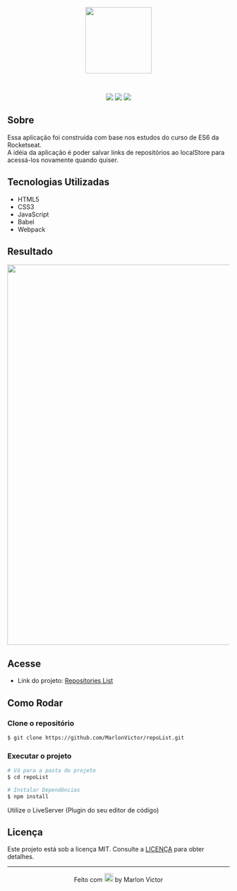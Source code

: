 <p align="center">
  <img src="https://image.flaticon.com/icons/svg/733/733553.svg" width="150px">
</p>

<br>

<p align="center">
  <img src="https://img.shields.io/netlify/2e5a89b7-633d-4917-9a95-2f9257e3ee42?color=7159C1&logo=Netlify&style=flat-square">
  <img src="https://img.shields.io/github/repo-size/MarlonVictor/repoList?color=7159C1&logo=GitHub&style=flat-square">
  <img src="https://img.shields.io/github/stars/MarlonVictor/repoList?color=7159C1&logo=github&style=flat-square">
</p>

## Sobre
Essa aplicação foi construída com base nos estudos do curso de ES6 da Rocketseat.  
A idéia da aplicação é poder salvar links de repositórios ao localStore para acessá-los novamente quando quiser.

## Tecnologias Utilizadas
* HTML5
* CSS3
* JavaScript
* Babel
* Webpack

## Resultado
<p align="center">
  <img src="https://user-images.githubusercontent.com/62356988/113481132-2f8cc480-946e-11eb-8ba1-1203628c8a93.gif" width="860">
</p>

## Acesse
* Link do projeto: [Repositories List](https://repositorieslist.netlify.app/public/)  

## Como Rodar

### Clone o repositório
```bash
$ git clone https://github.com/MarlonVictor/repoList.git
```

### Executar o projeto
```bash
# Vá para a pasta do projeto  
$ cd repoList

# Instalar Dependências
$ npm install
```
Utilize o LiveServer (Plugin do seu editor de código)

## Licença
Este projeto está sob a licença MIT. Consulte a [LICENÇA](https://github.com/MarlonVictor/repoList/blob/master/LICENSE) para obter detalhes.

___
<p align="center">
  Feito com <img src="https://github.githubassets.com/images/icons/emoji/unicode/1f49c.png" width="20px"> by Marlon Victor
</p>
